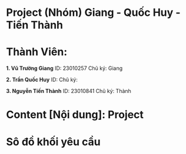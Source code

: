 # Project (Nhóm) Giang - Quốc Huy - Tiến Thành


# Thành Viên: 

**1. Vũ Trường Giang**
ID: 23010257
Chũ ký: Giang


**2. Trần Quốc Huy**
ID: 
Chũ ký: 


**3. Nguyễn Tiến Thành**
ID: 23010841
Chũ ký: Thành

# Content [Nội dung]: Project 

# Sô đồ khối yêu cầu



